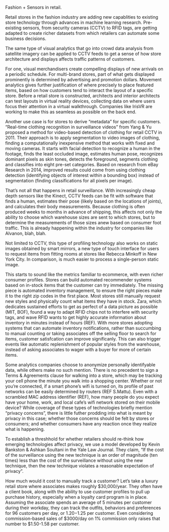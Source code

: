 Fashion + Sensors in retail.

Retail stores in the fashion industry are adding new capablities to existing store technology through advances in machine learning research. Pre-existing sensors, from security cameras (CCTV) to RFID tags, are getting adapted to create richer datasets from which retailers can automate some business decisions.

The same type of visual analytics that go into crowd data analysis from satellite imagery can be applied to CCTV feeds to get a sense of how store architecture and displays affects traffic patterns of customers.

For one, visual merchandisers create compelling displays of new arrivals on a periodic schedule. For multi-brand stores, part of what gets displayed prominently is determined by advertising and promotion dollars. Movement analytics gives further justification of where precisely to place featured items, based on how customers tend to interact the layout of a specific store. Before a retail store is constructed, architects and interior architects can test layouts in virtual reality devices, collecting data on where users focus their attention in a virtual walkthrough. Companies like IrisVR are working to make this as seamless as possible on the back end. 

Another use case is for stores to derive “metadata” for specific customers. “Real-time clothing recognition in surveillance videos” from Yang & Yu proposed a method for video-based detection of clothing for retail CCTV in 2011. Their approach is to apply segmentation to video images of clothing, finding a computationally inexpensive method that works with fixed and moving cameras. It starts with facial detection to recognize a human in the footage, finds the least occluded image, estimates human pose, recognizes dominant pixels as skin tones, detects the foreground, segments clothing and classifies into eight pre-set categories. Based on research from eBay Research in 2014, improved results could come from using clothing detection (identifying objects of interest within a bounding box) instead of segmentation (finding classifications for all pixels per image).

That’s not all that happens in retail surveillance. With increasingly cheap depth sensors like the Kinect, CCTV feeds can be fit with software that finds a human, estimates their pose (likely based on the locations of joints), and calculates their body measurements. Because clothing is often produced weeks to months in advance of shipping, this affects not only the ability to choose which warehouse sizes are sent to which stores, but to determine the measurements of those sizes anew based on consumer foot traffic. This is already happening within the industry for companies like Alvanon, blah, blah. 

Not limited to CCTV, this type of profiling technology also works on static images obtained by smart mirrors, a new type of touch interface for users to request items from fitting rooms at stores like Rebecca Minkoff in New York City. In comparison, is much easier to process a single-person static image.

This starts to sound like the metrics familiar to ecommerce, with even richer consumer profiles. Stores can build automated recommender systems based on in-stock items that the customer can try immediately. The missing piece is automated inventory management, to ensure the right pieces make it to the right zip codes in the first place. Most stores still manually request new styles and physically count what items they have in stock. Zara, which dedicates sustained efforts to get as perfect of a data picture as possible (MIT, BOF), found a way to adapt RFID chips not to interfere with security tags, and wave RFID wants to get highly accurate information about inventory in minutes instead of hours (REF). With more stores adopting systems that can automate inventory notifications, rather than succumbing to manual counting or taking associates off the selling floor to search for items, customer satisfcation can improve significanly. This can also trigger events like automatic replenishment of popular styles from the warehouse, instead of asking associates to wager with a buyer for more of certain items.

Some analytics companies choose to anonymize personally identifyable data, while others make no such mention. There is no precedent to sign a Terms & Agreements clause for walking into a store, which may be tracking your cell phone the minute you walk into a shopping center. Whether or not you’re connected, if a smart phone’s wifi is turned on, its profile of past networks can be easily determined by routers (REF S.Mattu). Even with a scrambled MAC address identifier (REF), how many people do you expect have your home, work, and local cafe’s wifi network stored on their mobile device? While coverage of these types of technologies briefly mention “privacy concerns”, there is little futher prodding into what is meant by privacy in this case; whether those concerns should be felt by stores or consumers; and whether consumers have any reaction once they realize what is happening.

To establish a threshhold for whether retailers should re-think how emerging technologies affect privacy, we use a model developed by Kevin Bankston & Ashkan Soultani in the Yale Law Journal. They claim, 
“If the cost of the surveillance using the new technique is an order of magnitude (ten times) less than the cost of the surveillance without using the new technique, then the new technique violates a reasonable expectation of privacy”. 

How much would it cost to manually track a customer? Let’s take a luxury retail store where associates makes roughly $30,000/year. They often have a client book, along with the ability to use customer profiles to pull up purchase history, especially when a loyalty card program is in place. Assuming the associate spends an average of 5 minutes per customer during their workday, they can track the outfits, behaviors and preferences for 96 customers per day, or $1.20-$1.25 per customer. Even considering commission-based sales of $3000/day on 1% commission only raises that number to $1.50-1.58 per customer. 
